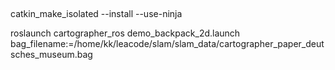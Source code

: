 ## 
catkin_make_isolated --install --use-ninja

roslaunch cartographer_ros demo_backpack_2d.launch bag_filename:=/home/kk/leacode/slam/slam_data/cartographer_paper_deutsches_museum.bag
